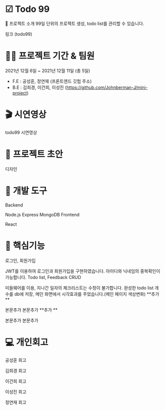 # ☑ Todo 99
👋 프로젝트 소개
99일 단위의 프로젝트 생성, todo list를 관리할 수 있습니다.

링크 (todo99)



# 👨‍💻 프로젝트 기간 & 팀원
2021년 12월 6일 ~ 2021년 12월 11일 (총 5일)
- F.E : 공성훈, 정연재 (프론트엔드 깃헙 주소)
- B.E : 김희경, 이건희, 이성진 (https://github.com/Johnberman-J/mini-project)  
# 🎬 시연영상
todo99 시연영상


# 🎨 프로젝트 초안
디자인  


# 🔨 개발 도구
Backend

Node.js
Express
MongoDB
Frontend

React


# 📖 핵심기능
로그인, 회원가입

JWT를 이용하여 로그인과 회원가입을 구현하였습니다.
아이디와 닉네임의 중복확인이 가능합니다.
Todo list, Feedback CRUD

미들웨어를 이용, 지나간 일자의 체크리스트는 수정이 불가합니다.
완성한 todo list 개수를 db에 저장, 메인 화면에서 시각효과를 주었습니다.(메인 페이지 색상변화)
**추가 **

본문추가
본문추가
**추가 **

본문추가
본문추가


# 💻 개인회고
공성훈
회고


김희경
회고


이건희
회고


이성진
회고


정연재
회고
